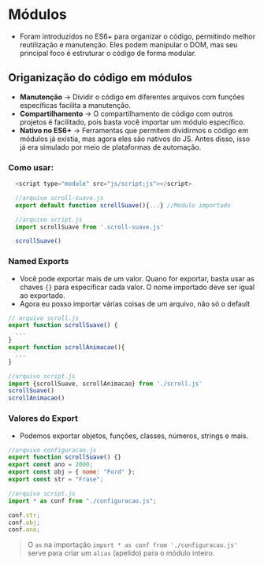 # Módulos

- Foram introduzidos no ES6+ para organizar o código, permitindo melhor reutilização e manutenção. Eles podem manipular o DOM, mas seu principal foco é estruturar o código de forma modular.

## Origanização do código em módulos

- **Manutenção** -> Dividir o código em diferentes arquivos com funções específicas facilita a manutenção.
- **Compartilhamento** -> O compartilhamento de código com outros projetos é facilitado, pois basta você importar um módulo específico.
- **Nativo no ES6+** -> Ferramentas que permitem dividirmos o código em módulos já existia, mas agora eles são nativos do JS. Antes disso, isso já era simulado por meio de plataformas de automação.

### Como usar:

```js
  <script type="module" src="js/script;js"></script>

  //arquivo scroll-suave.js
  export default function scrollSuave(){...} //Módulo importado

  //arquivo script.js
  import scrollSuave from '.scroll-suave.js'

  scrollSuave()
```

### Named Exports

- Você pode exportar mais de um valor. Quano for exportar, basta usar as chaves `{}` para especificar cada valor. O nome importado deve ser igual ao exportado.
- Agora eu posso importar várias coisas de um arquivo, não só o default

```js
// arquivo scroll.js
export function scrollSuave() {
  ...
}
export function scrollAnimacao(){
  ...
}

//arquivo script.js
import {scrollSuave, scrollAnimacao} from './scroll.js'
scrollSuave()
scrollAnimacao()
```

### Valores do Export

- Podemos exportar objetos, funções, classes, números, strings e mais.

```js
//arquivo configuracao.js
export function scrollSuave() {}
export const ano = 2000;
export const obj = { nome: "Ford" };
export const str = "Frase";

//arquivo script.js
import * as conf from "./configuracao.js";

conf.str;
conf.obj;
conf.ano;
```

> O `as` na importação `import * as conf from './configuracao.js'` serve para criar um `alias` (apelido) para o módulo inteiro.
